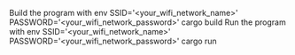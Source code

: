 Build the program with env SSID='<your_wifi_network_name>' PASSWORD='<your_wifi_network_password>' cargo build
Run the program with env SSID='<your_wifi_network_name>' PASSWORD='<your_wifi_network_password>' cargo run